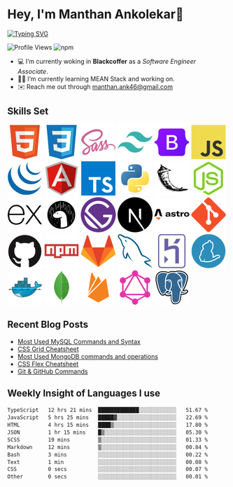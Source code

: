 # Hey, I'm Manthan Ankolekar👋

[![Typing SVG](https://readme-typing-svg.demolab.com?font=Fira+Code&pause=1000&width=435&lines=Front+End+Developer;Learn%2C+Build%2C+Repeat)](https://git.io/typing-svg)

![Profile Views](https://komarev.com/ghpvc/?username=manthanank&color=brightgreen)
![npm](https://img.shields.io/npm/dt/manthanank)
<!-- ![npm](https://img.shields.io/npm/dw/manthanank)
![npm](https://img.shields.io/npm/dm/manthanank)
![npm](https://img.shields.io/npm/dy/manthanank) -->

- 💻 I’m currently woking in **Blackcoffer** as a *Software Engineer Associate*.
- 🧑‍💻 I’m currently learning MEAN Stack and working on.
- ✉️ Reach me out through [manthan.ank46@gmail.com](mailto:manthan.ank46@gmail.com)

## Skills Set

![HTML5](/assets/svg/html.svg)
![CSS3](/assets/svg/css.svg)
![SASS](/assets/svg/sass.svg)
![TailwindCSS](/assets/svg/tailwindcss.svg)
![Bootstrap](/assets/svg/bootstrap.svg)
![JavaScript](/assets/svg/javascript.svg)
![jQuery](/assets/svg/jquery.svg)
![Angular](/assets/svg/angular.svg)
![Typescript](/assets/svg/typescript.svg)
![Python](/assets/svg/python.svg)
![Flask](/assets/svg/flask.svg)
![Node.js](/assets/svg/nodejs.svg)
![Express](/assets/svg/express.svg)
![Deno](/assets/svg/deno.svg)
![Gatsby](/assets/svg/gatsby.svg)
![NextJs](/assets/svg/nextjs.svg)
![Astro](/assets/svg/astro.svg)
![Git](/assets/svg/git.svg)
![GitHub](/assets/svg/github.svg)
![Npm](/assets/svg/npm.svg)
![GitLab](/assets/svg/gitlab.svg)
![MySQL](/assets/svg/mysql.svg)
![Heroku](/assets/svg/heroku.svg)
![Yarn](/assets/svg/yarn.svg)
![Docker](/assets/svg/docker.svg)
![MongoDB](/assets/svg//mongodb.svg)
![Firebase](/assets/svg/firebase.svg)
![GraphQL](/assets/svg/graphql.svg)
![Postgresql](/assets/svg/postgresql.svg)

## Recent Blog Posts

<!-- BLOG-POST-LIST:START -->
- [Most Used MySQL Commands and Syntax](https://manthanank.hashnode.dev/most-used-mysql-commands-and-syntax)
- [CSS Grid Cheatsheet](https://dev.to/manthanank/css-grid-cheatsheet-53la)
- [Most Used MongoDB commands and operations](https://manthanank.hashnode.dev/most-used-mongodb-commands-and-operations)
- [CSS Flex Cheatsheet](https://dev.to/manthanank/css-flex-cheatsheet-13lp)
- [Git &amp; GitHub Commands](https://dev.to/manthanank/git-github-commands-45b6)
<!-- BLOG-POST-LIST:END -->

## Weekly Insight of Languages I use

<!--START_SECTION:waka-->

```txt
TypeScript   12 hrs 21 mins  █████████████░░░░░░░░░░░░   51.67 %
JavaScript   5 hrs 25 mins   █████▓░░░░░░░░░░░░░░░░░░░   22.69 %
HTML         4 hrs 15 mins   ████▒░░░░░░░░░░░░░░░░░░░░   17.80 %
JSON         1 hr 15 mins    █▒░░░░░░░░░░░░░░░░░░░░░░░   05.30 %
SCSS         19 mins         ▒░░░░░░░░░░░░░░░░░░░░░░░░   01.33 %
Markdown     12 mins         ▒░░░░░░░░░░░░░░░░░░░░░░░░   00.84 %
Bash         3 mins          ░░░░░░░░░░░░░░░░░░░░░░░░░   00.22 %
Text         1 min           ░░░░░░░░░░░░░░░░░░░░░░░░░   00.08 %
CSS          0 secs          ░░░░░░░░░░░░░░░░░░░░░░░░░   00.07 %
Other        0 secs          ░░░░░░░░░░░░░░░░░░░░░░░░░   00.01 %
```

<!--END_SECTION:waka-->
